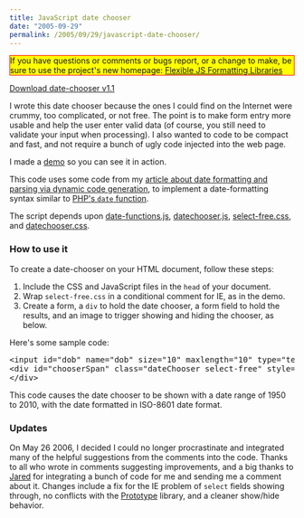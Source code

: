 ```yaml
---
title: JavaScript date chooser
date: "2005-09-29"
permalink: /2005/09/29/javascript-date-chooser/
---
```

<p style="border:solid red 1px; background:yellow">
  If you have questions or comments or bugs report, or a change to make, be sure to use the project's new homepage: <a href="http://code.google.com/p/flexible-js-formatting/">Flexible JS Formatting Libraries</a>
</p>

<p class="download">
  <a href="/articles/date-chooser.zip">Download date-chooser v1.1</a>
</p>

I wrote this date chooser because the ones I could find on the Internet were crummy, too complicated, or not free. The point is to make form entry more usable and help the user enter valid data (of course, you still need to validate your input when processing). I also wanted to code to be compact and fast, and not require a bunch of ugly code injected into the web page.

I made a [demo][1] so you can see it in action.

This code uses some code from my [article about date formatting and parsing via dynamic code generation][2], to implement a date-formatting syntax similar to [PHP's `date` function][3].

The script depends upon [date-functions.js][4], [datechooser.js][5], [select-free.css][6], and [datechooser.css][7].

### How to use it

To create a date-chooser on your HTML document, follow these steps:

1.  Include the CSS and JavaScript files in the `head` of your document.
2.  Wrap `select-free.css` in a conditional comment for IE, as in the demo.
3.  Create a form, a `div` to hold the date chooser, a form field to hold the results, and an image to trigger showing and hiding the chooser, as below.

Here's some sample code:

<pre>&lt;input id="dob" name="dob" size="10" maxlength="10" type="text"/&gt;&lt;img src="/files/calendar.gif" onclick="showChooser(this, 'dob', 'chooserSpan', 1950, 2010, 'Y-m-d', false);"/&gt;
&lt;div id="chooserSpan" class="dateChooser select-free" style="display: none; visibility: hidden; width: 160px;"&gt;
&lt;/div&gt;</pre>

This code causes the date chooser to be shown with a date range of 1950 to 2010, with the date formatted in ISO-8601 date format.

### Updates

On May 26 2006, I decided I could no longer procrastinate and integrated many of the helpful suggestions from the comments into the code. Thanks to all who wrote in comments suggesting improvements, and a big thanks to [Jared][8] for integrating a bunch of code for me and sending me a comment about it. Changes include a fix for the IE problem of `select` fields showing through, no conflicts with the [Prototype][9] library, and a cleaner show/hide behavior.

 [1]: /articles/javascript-date-chooser-demo.html
 [2]: /blog/2005/12/20/javascript-date-parsing/
 [3]: http://www.php.net/manual/en/function.date.php
 [4]: /articles/date-functions.js
 [5]: /articles/datechooser.js
 [6]: /articles/select-free.css
 [7]: /articles/datechooser.css
 [8]: http://www.hatwhite.com/
 [9]: http://prototype.conio.net/
